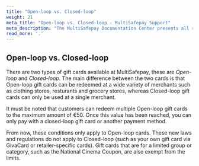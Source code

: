 ```yaml
---
title: "Open-loop vs. Closed-loop"
weight: 21
meta_title: "Open-loop vs. Closed-loop - MultiSafepay Support"
meta_description: "The MultiSafepay Documentation Center presents all relevant information about our Plugins and API. You can also find support pages for Payment Methods, Tools and General Questions as well as the contact details of our Support and Integration Teams."
read_more: '.'
---
```

## Open-loop vs. Closed-loop

There are two types of gift cards available at MultiSafepay, these are _Open-loop_ and _Closed-loop_. The main difference between the two cards is that Open-loop gift cards can be redeemed at a wide variety of merchants such as clothing stores, resturants and grocery stores, whereas Closed-loop gift cards can only be used at a single merchant.

It must be noted that customers can redeem multiple Open-loop gift cards to the maximum amount of €50. Once this value has been reached, you can only pay with a closed-loop gift card or another payment method.

From now, these conditions only apply to Open-loop cards. These new laws and regulations do not apply to Closed-loop (such as your own gift card via GivaCard or retailer-specific cards). Gift cards that are for a limited group or category, such as the National Cinema Coupon, are also exempt from the limits.